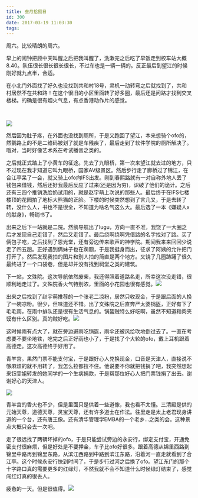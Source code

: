 ```yaml
---
title: 叁月拾捌日
id: 300
date: 2017-03-19 11:03:30
tags:
---
```


周六。比较晴朗的周六。

早上的闹钟把顾中天叫醒之后把我叫醒了，洗漱完之后吃了早饭走到校车站大概8.40。队伍很长很长很长很长，不过车也是一辆一辆的。反正最后到望江的时候刚好就九点半，合适。

在小北门外面找了好久也没找到共和村18号，灵机一动转弯之后就找到了，共和村居然不在共和路！在这个很旧的小区里面转了好多圈，最后还是问路才找到交叉楼梯。的确是很有烟火气息，有点香港动作片的感觉。

&nbsp;

![](http://eremite-1252628011.cossh.myqcloud.com/wp-content/uploads/2017/03/2017-03-19-05.49.47-1.jpg)

然后因为肚子疼，在外面也没找到厕所，于是又跑回了望江，本来想骑个ofo的，然鹅路上的不是二维码被划了就是车残疾了，最后走到了软件学院的厕所解决了。哦对，当时好像艺术系在考试播音之类的。

之后就正式踏上了小黄车的征途。先去了九眼桥，第一次来望江就去过的地方，只不过现在我才知道它叫九眼桥，国家AV级景区。然后步行走了廊桥过了锦江，在合江亭呆了一会，就又骑上ofo向IFS出发。刚到春熙路就有一对自称外地人丢了钱包来借钱，然后还好我最后反应了过来(还是因为穷)，识破了他们的诡计。之后还有三四个推销洗脸奶试用的，就是赵宇萌上次说的那些人。最后终于在IFS七楼楼顶的花园拍了地标大熊猫的正脸。下楼的时候突然想到了言几又，于是去转了转，没什么人，书也不是很全，不知道为啥名气这么大。最后选了一本《嫌疑人x的献身》，畅销书了。

出来之后下一站就是二院。然鹅导航出了lugu，方向一直不准，我饶了一大圈之后才发现自己走错了，然后又走错了。最后绕啊绕啊凭借路的名字找对了路。买了俩包子吃，之后找到了恩光堂，还有旁边传来歌声的神学院。期间我来来回回少说走了四五趟。正好遇到俩妹子也在踟蹰，于是我挺身而出，征求了阿姨的允许把门打开了。然后发现我拍的图片和别人拍的简直是两个地方。又饶了几圈踌躇了很久最终进了一个口袋巷，但是却并没有找到祠堂之类的建筑。

下一站，文殊院。这次导航依然废柴，我还得照着道路名走，所幸这次没走错，很顺利地走过了。文殊院香火气特别浓，里面的小花园也很有感觉。![](http://eremite-1252628011.cossh.myqcloud.com/wp-content/uploads/2017/03/20170318_141114.jpg)

出来之后找到了赵宇萌推荐的一个张老二凉粉，居然只收现金，于是跟后面的人换了一碗凉粉。很少，但味道还不错。出了文殊院之后直奔严太婆锅盔，正好有下了毛毛雨，在雨中排队还是很有生活气息的。锅盔贼特么好吃啊，虽然不知道和肉夹馍有什么区别。真的贼好吃。![](http://eremite-1252628011.cossh.myqcloud.com/wp-content/uploads/2017/03/20170318_143355.jpg)

这时候雨有点大了，就在旁边避雨吃锅盔，雨伞还被风给吹地倒过去了。一直在考虑要不要坐地铁，吃完之后正好雨也小了，于是找了个大轮的ofo，戴上耳机跟着高德走。这次高德终于好用了。

青羊宫。果然门票不能支付宝，于是跟好心人兑换现金，口音是天津人，直接说不够麻烦的就不用转了，我怎么拉都拉不住。他说要不你就把钱捐了吧，我突然想起来钰雯姐转发的她同学的一个生病捐款，于是帮那位好心人把门票钱捐了出去。谢谢好心的天津人。

![](http://eremite-1252628011.cossh.myqcloud.com/wp-content/uploads/2017/03/2017-03-19-05.49.37-1.jpg)

青羊宫的香火也不少，但是里面只是供着一些道像，我也看不太懂。三清殿是供的元始天尊，道德天尊，灵宝天尊，还有许多道士在作法。往里走是太上老君现身讲道的一个台，还有唐王像。还有清华管理学EMBA的一个老乡...之类的会。这种景点大概只会去一次吧。

走了很远找了两辆坏掉的ofo，于是只能尝试旁边的永安行，绑定支付宝，开通免密支付很麻烦，但是好处是不要押金，车子比ofo好很多。跟着高德从锦里西路到锦里中路再到锦里东路，从滨江西路到中路到滨江东路，沿着河一直走就看到了合江亭。这个时候永安行快到时间了，于是步行过河之后换了ofo。望江东门的那个十字路口真的需要更多的红绿灯，不然我就不会不知道什么时候绿灯结束了，感觉闯红灯真的很丢人。

疲惫的一天。但是很值得。![](http://eremite-1252628011.cossh.myqcloud.com/wp-content/uploads/2017/03/20170318_181629.png)